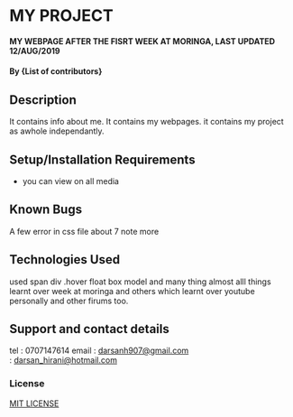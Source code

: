 # MY PROJECT
#### MY WEBPAGE AFTER THE FISRT WEEK AT MORINGA, LAST UPDATED 12/AUG/2019
#### By **{List of contributors}**
## Description
It contains info about me.
It contains my webpages.
it contains my project as awhole independantly.
## Setup/Installation Requirements
* you can view on all media

## Known Bugs
A few error in css file about 7 note more
## Technologies Used
used span div .hover float box model and many thing almost alll things learnt over week at moringa and others which learnt over youtube personally and other firums too.
## Support and contact details
tel : 0707147614 
email : darsanh907@gmail.com    
      : darsan_hirani@hotmail.com
### License
[MIT LICENSE](LICENSE)